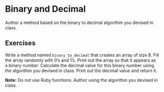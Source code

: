 # Binary and Decimal
Author a method based on the binary to decimal algorithm you devised in class.

## Exercises
Write a method named `binary_to_decimal` that creates an array of size 8. Fill the array randomly with 0’s and 1’s. Print out the array so that it appears as a binary number. Calculate the decimal value for this binary number using the algorithm you devised in class. Print out the decimal value and return it.

**Note:** Do not use Ruby functions. Author using the algorithm you devised in class.
